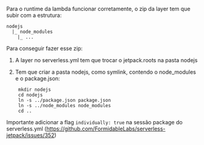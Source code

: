 Para o runtime da lambda funcionar corretamente, o zip da layer tem que subir com a estrutura:

	nodejs
	  |_ node_modules
	    |_ ...

Para conseguir fazer esse zip:

1. A layer no serverless.yml tem que trocar o jetpack.roots na pasta nodejs

2. Tem que criar a pasta nodejs, como symlink, contendo o node_modules e o package.json:

		mkdir nodejs
		cd nodejs
		ln -s ../package.json package.json
		ln -s ../node_modules node_modules
		cd ..

Importante adicionar a flag `individually: true` na sessão package do serverless.yml (https://github.com/FormidableLabs/serverless-jetpack/issues/352)
